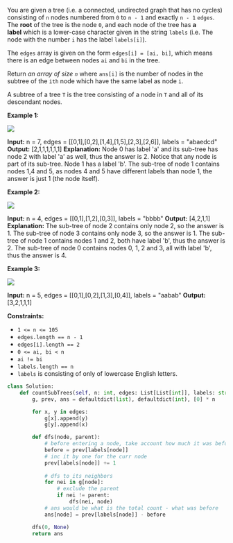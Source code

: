 You are given a tree (i.e. a connected, undirected graph that has no cycles) consisting of `n` nodes numbered from `0` to `n - 1` and exactly `n - 1` `edges`. The **root** of the tree is the node `0`, and each node of the tree has **a label** which is a lower-case character given in the string `labels` (i.e. The node with the number `i` has the label `labels[i]`).

The `edges` array is given on the form `edges[i] = [ai, bi]`, which means there is an edge between nodes `ai` and `bi` in the tree.

Return _an array of size `n`_ where `ans[i]` is the number of nodes in the subtree of the `ith` node which have the same label as node `i`.

A subtree of a tree `T` is the tree consisting of a node in `T` and all of its descendant nodes.

**Example 1:**

![](https://assets.leetcode.com/uploads/2020/07/01/q3e1.jpg)

**Input:** n = 7, edges = [[0,1],[0,2],[1,4],[1,5],[2,3],[2,6]], labels = "abaedcd"
**Output:** [2,1,1,1,1,1,1]
**Explanation:** Node 0 has label 'a' and its sub-tree has node 2 with label 'a' as well, thus the answer is 2. Notice that any node is part of its sub-tree.
Node 1 has a label 'b'. The sub-tree of node 1 contains nodes 1,4 and 5, as nodes 4 and 5 have different labels than node 1, the answer is just 1 (the node itself).

**Example 2:**

![](https://assets.leetcode.com/uploads/2020/07/01/q3e2.jpg)

**Input:** n = 4, edges = [[0,1],[1,2],[0,3]], labels = "bbbb"
**Output:** [4,2,1,1]
**Explanation:** The sub-tree of node 2 contains only node 2, so the answer is 1.
The sub-tree of node 3 contains only node 3, so the answer is 1.
The sub-tree of node 1 contains nodes 1 and 2, both have label 'b', thus the answer is 2.
The sub-tree of node 0 contains nodes 0, 1, 2 and 3, all with label 'b', thus the answer is 4.

**Example 3:**

![](https://assets.leetcode.com/uploads/2020/07/01/q3e3.jpg)

**Input:** n = 5, edges = [[0,1],[0,2],[1,3],[0,4]], labels = "aabab"
**Output:** [3,2,1,1,1]

**Constraints:**

-   `1 <= n <= 105`
-   `edges.length == n - 1`
-   `edges[i].length == 2`
-   `0 <= ai, bi < n`
-   `ai != bi`
-   `labels.length == n`
-   `labels` is consisting of only of lowercase English letters.

```python
class Solution:
    def countSubTrees(self, n: int, edges: List[List[int]], labels: str) -> List[int]:
        g, prev, ans = defaultdict(list), defaultdict(int), [0] * n

        for x, y in edges:
            g[x].append(y)
            g[y].append(x)

        def dfs(node, parent):
            # before entering a node, take account how much it was before
            before = prev[labels[node]]
            # inc it by one for the curr node
            prev[labels[node]] += 1
  
            # dfs to its neighbors
            for nei in g[node]:
                # exclude the parent
                if nei != parent:
                    dfs(nei, node)
            # ans would be what is the total count - what was before
            ans[node] = prev[labels[node]] - before

        dfs(0, None)
        return ans
```